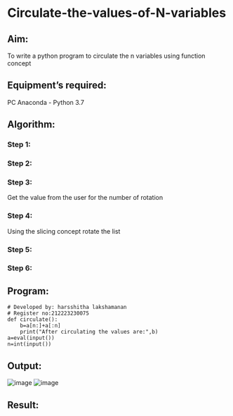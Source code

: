 # Circulate-the-values-of-N-variables
## Aim:
To write a python program to circulate the n variables using function concept
## Equipment’s required:
PC
Anaconda - Python 3.7
## Algorithm: 
### Step 1: 
### Step 2: 
### Step 3: 
Get the value from the user for the number of rotation
### Step 4: 
Using the slicing concept rotate the list

### Step 5: 
### Step 6: 
## Program:
```
# Developed by: harsshitha lakshamanan
# Register no:212223230075
def circulate():
    b=a[n:]+a[:n]
    print("After circulating the values are:",b)
a=eval(input())
n=int(input())
```

## Output:
![image](https://github.com/user-attachments/assets/c6183eb4-4e7b-4949-9ea2-ec56688e4473)
![image](https://github.com/user-attachments/assets/793f80e4-f690-4951-a486-6ede5f749307)


## Result:
